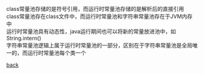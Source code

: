class常量池存储的是符号引用，而运行时常量池存储的是解析后的直接引用  
class常量池存在class文件中，而运行时常量池和字符串常量池存在于JVM内存中  
运行时常量池具有动态性，java运行期间也可以将新的常量放进池中，如String.intern()  
字符串常量池逻辑上属于运行时常量池的一部分，区别在于字符串常量池是全局唯一的，而运行时常量池每个类一个  

[back](../2.md)  